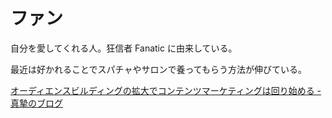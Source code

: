 # ファン

自分を愛してくれる人。狂信者 Fanatic に由来している。

最近は好かれることでスパチャやサロンで養ってもらう方法が伸びている。

[オーディエンスビルディングの拡大でコンテンツマーケティングは回り始める - 真摯のブログ](https://cinci.jp/blog/20230508-audience-building-expand)
